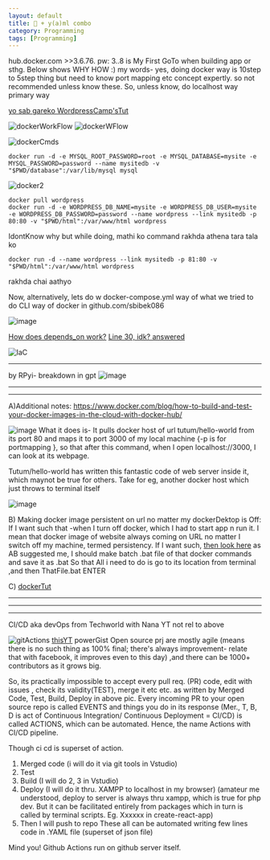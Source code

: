 ```yaml
---
layout: default
title: 🐳 + y(a)ml combo
category: Programming
tags: [Programming] 
---
```


hub.docker.com >>3.6.76. pw: 3..8 is My First GoTo when building app or sthg. Below shows WHY HOW :)
my words- yes, doing docker way is 10step to 5step thing but need to know port mapping etc concept expertly. so not recommended unless know these.
So, unless know, do localhost way primary way

[yo sab gareko WordpressCamp'sTut](https://www.facebook.com/mishra.aananta/videos/307497993616073)

![dockerWorkFlow](https://user-images.githubusercontent.com/11883023/209544204-48c30b20-48e6-47b5-972c-af4b98ddb45c.png)
![dockerWFlow](https://github.com/sbibek086/write-the-docs/assets/11883023/7b4b7003-e40b-4a67-9cb3-3d9e7e18b875)

![dockerCmds](https://user-images.githubusercontent.com/11883023/226905071-689ef9cc-36be-4d97-8a29-fe38de12edba.png)

```
docker run -d -e MYSQL_ROOT_PASSWORD=root -e MYSQL_DATABASE=mysite -e MYSQL_PASSWORD=password --name mysitedb -v "$PWD/database":/var/lib/mysql mysql
```
![docker2](https://user-images.githubusercontent.com/11883023/192002125-893e6b7e-eaf9-4f3e-a16d-b5e5a70b3fe7.png)

```
docker pull wordpress
docker run -d -e WORDPRESS_DB_NAME=mysite -e WORDPRESS_DB_USER=mysite -e WORDPRESS_DB_PASSWORD=password --name wordpress --link mysitedb -p 80:80 -v "$PWD/html":/var/www/html wordpress
```
IdontKnow why but while doing, mathi ko command rakhda athena tara tala ko
```
docker run -d --name wordpress --link mysitedb -p 81:80 -v "$PWD/html":/var/www/html wordpress
```
rakhda chai aathyo

Now, alternatively, lets do w docker-compose.yml way of what we tried to do CLI way of docker in github.com/sbibek086 

![image](https://github.com/sbibek086/write-the-docs/assets/11883023/8e2de3fd-6c07-4be7-9b44-8aaef1b23510)

[How does depends_on work?](https://stackoverflow.com/questions/73727944/when-depends-on-is-being-used-in-docker-compose-yml)
[Line 30, idk? answered](https://stackoverflow.com/questions/54807762/docker-compose-meaning-of-in-volume-definition#:~:text=set%20%7B%7D%20%2C%20this%20is%20an%20empty%20mapping.)

![IaC](https://github.com/user-attachments/assets/00e53816-27cf-44e7-87a5-fea71ee8587d)

---
by RPyi- breakdown in gpt
![image](https://github.com/sbibek086/sbibek086.io/assets/11883023/202fe845-0d23-4264-a884-d5a282692304)

---
---
A)Additional notes: 
https://www.docker.com/blog/how-to-build-and-test-your-docker-images-in-the-cloud-with-docker-hub/

![image](https://user-images.githubusercontent.com/11883023/129465953-70a13d01-e17f-4399-8774-22ab70b19f5c.png)
What it does is- It pulls docker host of url tutum/hello-world from its port 80 and maps it to port 3000 of my local machine {-p is for portmapping }, so that after this command, when I open localhost://3000, I can look at its webpage. 

Tutum/hello-world has written this fantastic code of web server inside it, which maynot be true for others.
Take for eg, another docker host which just throws to terminal itself

![image](https://user-images.githubusercontent.com/11883023/129466016-ea8a5dcd-ca41-44a0-a127-e05020c5f333.png)

B) Making docker image persistent on url no matter my dockerDektop is Off:
If I want such that -when I turn off docker, which I had to start app n run it. I mean that docker image of website always coming on URL no matter I switch off my machine, termed persistency.   If I want such, [then look here](https://developer.okta.com/blog/2018/09/27/test-your-github-repositories-with-docker-in-five-minutes)
as AB suggested me, I should make batch .bat file of that docker commands and save it as .bat So that All i need to do is go to its location from terminal ,and then ThatFile.bat ENTER

C) [dockerTut](https://www.slideshare.net/vincenzoferme/using-docker-containers-to-improve-reproducibility-in-software-and-web-engineering)

---
---
---
CI/CD aka devOps from Techworld with Nana YT not rel to above

![gitActions](https://user-images.githubusercontent.com/11883023/120933150-82a62080-c718-11eb-9667-0ede1aad1b33.jpg)
[thisYT](https://www.youtube.com/watch?v=R8_veQiYBjI) powerGist
Open source prj are mostly agile (means there is no such thing as 100% final; there's always improvement- relate that with facebook, it improves even to this day) ,and there can be 1000+ contributors as it grows big.

So, its practically impossible to accept every pull req. (PR) code, edit with issues , check its validity(TEST), merge it etc etc. as written by Merged Code, Test, Build, Deploy in above pic. Every incoming PR to your open source repo is called EVENTS and things you do in its response (Mer., T, B, D is act of Continuous Integration/ Continuous Deployment = CI/CD) is called ACTIONS, which can be automated. Hence, the name Actions with CI/CD pipeline.

Though ci cd is superset of action.

1. Merged code (i will do it via git tools in Vstudio)
2. Test
3. Build (I will do 2, 3 in Vstudio)
4. Deploy (I will do it thru. XAMPP to localhost in my browser)
(amateur me understood, deploy to server is always thru xampp, which is true for php dev. But it can be facilitated entirely from packages which in turn is called by terminal scripts. Eg. Xxxxxx in create-react-app)
5. Then I will push to repo
These all can be automated writing few lines code in .YAML file (superset of json file)

Mind you! Github Actions run on github server itself.

